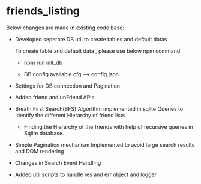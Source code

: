 # friends_listing


Below changes are made in existing code base:

- Developed seperate DB util to create tables and default datas

  To create table and default data , please use below npm command
  
  - npm run init_db 

  - DB config available cfg --> config.json
  
- Settings for DB connection and Pagination

- Added friend and unFriend APIs

- Breath First Search(BFS) Algorithm implemented in sqlite Queries to Identify the different Hierarchy of friend lists

    - Finding the Hierarchy of the friends with help of recursive queries in Sqlite database.

- Simple Pagination mechanism Implemented to avoid large search results and DOM rendering

- Changes in Search Event Handling

- Added util scripts to handle res and err object and logger



